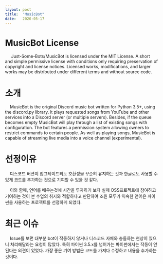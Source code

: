 ```yaml
---
layout: post
title:  "MusicBot"
date:   2020-05-17
---
```

<!--
<title> MusicBot </title>
-->

<h1>MusicBot License</h1>
<p>
 &nbsp;&nbsp;&nbsp;&nbsp; Just-Some-Bots/MusicBot is licensed under the MIT License.
A short and simple permissive license with conditions only requiring preservation of copyright and license notices. Licensed works, modifications, and larger works may be distributed under different terms and without source code.


</p>


<h1>소개</h1>
<p> 
&nbsp;&nbsp;&nbsp;&nbsp;MusicBot is the original Discord music bot written for Python 3.5+, using the discord.py library. It plays requested songs from YouTube and other services into a Discord server (or multiple servers). Besides, if the queue becomes empty MusicBot will play through a list of existing songs with configuration. The bot features a permission system allowing owners to restrict commands to certain people. As well as playing songs, MusicBot is capable of streaming live media into a voice channel (experimental).
</p>

<h1>선정이유</h1>
<p>
&nbsp;&nbsp;&nbsp;&nbsp;디스코드 버젼이 업그레이드되도 호환성을 꾸준히 유지하는 것과 한글로도 사용할 수 있게 코드를 추가하는 것으로 기여할 수 있을 것 같다. <div></div>
&nbsp;&nbsp;&nbsp;&nbsp;이와 함께, 언어를 배우는것에 시간을 투자하기 보다 실제 OSS프로젝트에 참여하고 기여하는 것이 본 수업의 취지와 적합하다고 판단하여 조원 모두가 익숙한 언어은 파이썬을 사용하는 프로젝트를 선정하게 되었다.
</p>

<h1>최근 이슈</h1>
<p>
&nbsp;&nbsp;&nbsp;&nbsp;Issue를 보면 대부분 bot이 작동하지 않거나 디스코드 자체와 충돌하는 현상이 있으니 처리해달라는 요청이 많았다. 특히 파이썬 3.5.x를 넘어가는 파이썬에서는 작동이 안된다는 의견이 있었다. 가장 좋은 기여 방법은 코드를 가져다 수정하고 내용을 추가하는 것이다.
</p>
